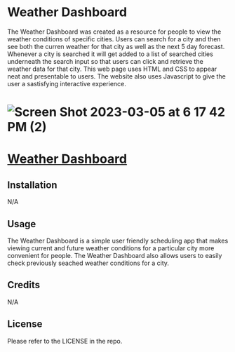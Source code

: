 # Weather Dashboard

The Weather Dashboard was created as a resource for people to view the weather conditions of specific cities. Users can search for a city and then see both the curren weather for that city as well as the next 5 day forecast. Whenever a city is searched it will get added to a list of searched cities underneath the search input so that users can click and retrieve the weather data for that city. This web page uses HTML and CSS to appear neat and presentable to users. The website also uses Javascript to give the user a sastisfying interactive experience. 

# ![Screen Shot 2023-03-05 at 6 17 42 PM (2)](https://user-images.githubusercontent.com/61917285/222991857-f364f5b9-a606-4580-a681-1b8a454f674b.png)

# [Weather Dashboard](https://brainatoms.github.io/Weather_Dashboard/)

## Installation

N/A

## Usage

The Weather Dashboard is a simple user friendly scheduling app that makes viewing current and future weather conditions for a particular city more convenient for people. The Weather Dashboard also allows users to easily check previously seached weather conditions for a city. 

## Credits

N/A

## License

Please refer to the LICENSE in the repo.